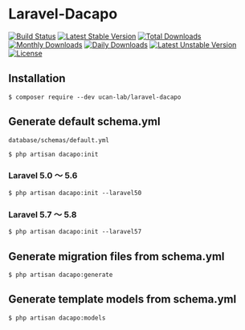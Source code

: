 # Laravel-Dacapo

[![Build Status](https://travis-ci.org/ucan-lab/laravel-dacapo.svg?branch=master)](https://travis-ci.org/ucan-lab/laravel-dacapo)
[![Latest Stable Version](https://poser.pugx.org/ucan-lab/laravel-dacapo/v/stable)](https://packagist.org/packages/ucan-lab/laravel-dacapo)
[![Total Downloads](https://poser.pugx.org/ucan-lab/laravel-dacapo/downloads)](https://packagist.org/packages/ucan-lab/laravel-dacapo)
[![Monthly Downloads](https://poser.pugx.org/ucan-lab/laravel-dacapo/d/monthly)](https://packagist.org/packages/ucan-lab/laravel-dacapo)
[![Daily Downloads](https://poser.pugx.org/ucan-lab/laravel-dacapo/d/daily)](https://packagist.org/packages/ucan-lab/laravel-dacapo)
[![Latest Unstable Version](https://poser.pugx.org/ucan-lab/laravel-dacapo/v/unstable)](https://packagist.org/packages/ucan-lab/laravel-dacapo)
[![License](https://poser.pugx.org/ucan-lab/laravel-dacapo/license)](https://packagist.org/packages/ucan-lab/laravel-dacapo)

## Installation

```
$ composer require --dev ucan-lab/laravel-dacapo
```

## Generate default schema.yml

`database/schemas/default.yml`

```
$ php artisan dacapo:init
```

### Laravel 5.0 〜 5.6

```
$ php artisan dacapo:init --laravel50
```

### Laravel 5.7 〜 5.8

```
$ php artisan dacapo:init --laravel57
```

## Generate migration files from schema.yml

```
$ php artisan dacapo:generate
```

## Generate template models from schema.yml

```
$ php artisan dacapo:models
```
